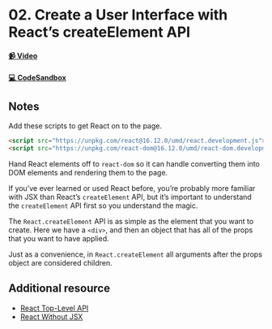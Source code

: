 # 02. Create a User Interface with React’s createElement API

#### [📹 Video](https://egghead.io/lessons/react-v2-02-create-a-user-interface-with-react-s-createelement-api?pl=a-beginners-guide-to-react-v2-6c4d)

#### [💻 CodeSandbox](https://codesandbox.io/s/github/kentcdodds/beginners-guide-to-react/tree/codesandbox/02-react-create-element?from-embed)

## Notes

<TimeStamp start="0:28" end="0:31">
  
Add these scripts to get React on to the page. 
```html
<script src="https://unpkg.com/react@16.12.0/umd/react.development.js"></script>
<script src="https://unpkg.com/react-dom@16.12.0/umd/react-dom.development.js"></script>
```  
  
</TimeStamp>

<TimeStamp start="0:33" end="0:42">
  
  Hand React elements off to `react-dom` so it can handle converting them into DOM elements and rendering them to the page.
  
</TimeStamp>

<TimeStamp start="0:46" end="1:00">
  
If you’ve ever learned or used React before, you’re probably more familiar with JSX than React’s `createElement` API, but it’s important to understand the `createElement` API first so you understand the magic.
  
</TimeStamp>

<TimeStamp start="1:17" end="1:30">
    
The `React.createElement` API is as simple as the element that you want to create. Here we have a `<div>`, and then an object that has all of the props that you want to have applied.
  
</TimeStamp>

<TimeStamp start="2:47" end="3:05">
    
Just as a convenience, in `React.createElement` all arguments after the props object are considered children.
  
</TimeStamp>

## Additional resource

- [React Top-Level API](https://reactjs.org/docs/react-api.html)
- [React Without JSX](https://reactjs.org/docs/react-without-jsx.html)
